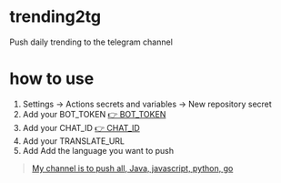# trending2tg

Push daily trending to the telegram channel

# how to use

1. Settings -> Actions secrets and variables -> New repository secret
2. Add your BOT_TOKEN [👉 BOT_TOKEN](https://t.me/BotFather)
3. Add your CHAT_ID [👉 CHAT_ID](https://t.me/username_to_id_bot)
4. Add your TRANSLATE_URL
5. Add Add the language you want to push

> [My channel is to push all, Java, javascript, python, go](https://t.me/channel4nothing)
